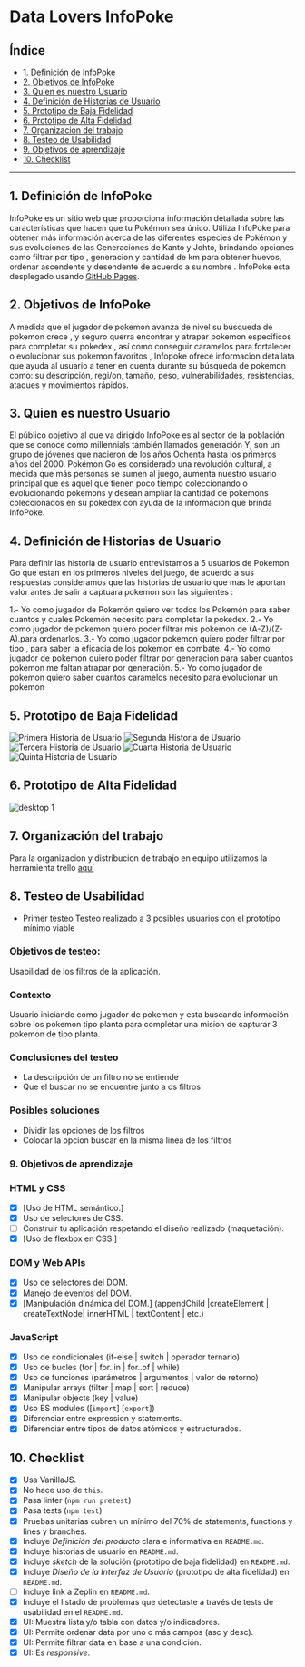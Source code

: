 # Data Lovers InfoPoke

## Índice

- [1. Definición de InfoPoke](#1-definicion-de-InfoPoke)
- [2. Objetivos de InfoPoke](#2-objetivos-de-InfoPoke)
- [3. Quien es nuestro Usuario](#3-quien-es-nuestro-usuario)
- [4. Definición de Historias de Usuario](#4-Historias-de-Usuario)
- [5. Prototipo de Baja Fidelidad](#5-prototipo-de-baja-fidelidad)
- [6. Prototipo de Alta Fidelidad](#6-prototipo-de-alta-fidelidad)
- [7. Organización del trabajo](#7-Organización-del-trabajo)
- [8. Testeo de Usabilidad](#8-Testeo-de-usabilidad)
- [9. Objetivos de aprendizaje](#9-objetivos-de-aprendizaje)
- [10. Checklist](#10-checklist)

---

## 1. Definición de InfoPoke

InfoPoke es un sitio web que proporciona información detallada sobre las características que hacen que tu Pokémon sea único. Utiliza InfoPoke para obtener más información acerca de las diferentes especies de Pokémon y sus evoluciones de las Generaciones de Kanto y Johto, brindando opciones como filtrar por tipo , generacion y cantidad de km para obtener huevos, ordenar ascendente y desendente de acuerdo a su nombre . InfoPoke esta desplegado usando [GitHub Pages](https://github.io/aurelismoreno/LIM013-data-lovers/blob/master/src/index.html).


## 2. Objetivos de InfoPoke

A medida que el jugador de pokemon avanza de nivel su búsqueda de pokemon crece , y seguro querra encontrar y atrapar pokemon específicos para completar su pokedex , así como conseguir caramelos para fortalecer o evolucionar sus pokemon favoritos , Infopoke ofrece informacion detallata que ayuda al usuario a tener en cuenta durante su búsqueda de pokemon como: su descripción, regi/on, tamaño, peso, vulnerabilidades, resistencias, ataques y movimientos rápidos.

## 3. Quien es nuestro Usuario

El público objetivo al que va dirigido InfoPoke es al sector de la población que se conoce como millennials también llamados generación Y, son un grupo de jóvenes que nacieron de los años Ochenta hasta los primeros años del 2000. Pokémon Go es considerado una revolución cultural, a medida que más personas se sumen al juego, aumenta nuestro usuario principal que es aquel que tienen poco tiempo coleccionando o evolucionando pokemons y desean ampliar la cantidad de pokemons coleccionados en su pokedex con ayuda de la información que brinda InfoPoke.

## 4. Definición de Historias de Usuario

Para definir las historia de usuario entrevistamos a 5 usuarios de Pokemon Go que estan en los primeros niveles del juego, de acuerdo a sus respuestas consideramos que las historias de usuario que mas le aportan valor antes de salir a captuara pokemon son las siguientes :

1.- Yo como jugador de Pokemón quiero ver todos los Pokemón para saber cuantos y cuales Pokemón necesito para completar la pokedex.
2.- Yo como jugador de pokemon quiero poder filtrar mis pokemon de (A-Z)/(Z-A).para ordenarlos.
3.- Yo como jugador pokemon quiero poder filtrar por tipo , para saber la eficacia de los pokemon en combate.
4.- Yo como jugador de pokemon quiero poder filtrar por generación para saber cuantos pokemon me faltan atrapar por generación.
5.- Yo como jugador de pokemon quiero saber cuantos caramelos necesito para evolucionar un pokemon

## 5. Prototipo de Baja Fidelidad

![Primera Historia de Usuario](https://github.com/aurelismoreno/LIM013-data-lovers/blob/master/src/img/prototipos-de-baja/primera-historia-de-usuario.jpeg)
![Segunda Historia de Usuario](https://github.com/aurelismoreno/LIM013-data-lovers/blob/master/src/img/prototipos-de-baja/segunda-historia-de-usuario.jpeg)
![Tercera Historia de Usuario](https://github.com/aurelismoreno/LIM013-data-lovers/blob/master/src/img/prototipos-de-baja/tercera-historia-de-usuario.jpeg)
![Cuarta Historia de Usuario](https://github.com/aurelismoreno/LIM013-data-lovers/blob/master/src/img/prototipos-de-baja/cuarta-historia-de-usuario.jpeg)
![Quinta Historia de Usuario](https://github.com/aurelismoreno/LIM013-data-lovers/blob/master/src/img/prototipos-de-baja/quinta-historia-de-usuario.jpeg)

## 6. Prototipo de Alta Fidelidad

![desktop 1](https://github.com/aurelismoreno/LIM013-data-lovers/blob/master/src/img/prototipos-de-alta/primera-historia-usuario-alta.svg) 


## 7. Organización del trabajo

Para la organizacion y distribucion de trabajo en equipo utilizamos la herramienta trello [aquí](https://trello.com/b/xexFDDtJ/infopoke)
## 8. Testeo de Usabilidad

- Primer testeo Testeo realizado a 3 posibles usuarios con el prototipo mínimo viable

### Objetivos de testeo:

Usabilidad de los filtros de la aplicación.

### Contexto

Usuario iniciando como jugador de pokemon y esta buscando información sobre los pokemon tipo planta para completar una mision de capturar 3 pokemon de tipo planta.

### Conclusiones del testeo

- La descripción de un filtro no se entiende 
- Que el buscar no se encuentre junto a os filtros


### Posibles soluciones

- Dividir las opciones de los filtros
- Colocar la opcion buscar en la misma linea de los filtros 


### 9. Objetivos de aprendizaje

### HTML y CSS

- [x] [Uso de HTML semántico.]
- [x] Uso de selectores de CSS.
- [ ] Construir tu aplicación respetando el diseño realizado (maquetación).
- [x] [Uso de flexbox en CSS.]

### DOM y Web APIs

- [x] Uso de selectores del DOM.
- [x] Manejo de eventos del DOM.
- [x] [Manipulación dinámica del DOM.] (appendChild |createElement | createTextNode| innerHTML | textContent | etc.)

### JavaScript

- [x] Uso de condicionales (if-else | switch | operador ternario)
- [x] Uso de bucles (for | for..in | for..of | while)
- [x] Uso de funciones (parámetros | argumentos | valor de retorno)
- [x] Manipular arrays (filter | map | sort | reduce)
- [x] Manipular objects (key | value)
- [x] Uso ES modules ([`import`] [`export`])
- [x] Diferenciar entre expression y statements.
- [x] Diferenciar entre tipos de datos atómicos y estructurados.

## 10. Checklist

- [x] Usa VanillaJS.
- [x] No hace uso de `this`.
- [x] Pasa linter (`npm run pretest`)
- [x] Pasa tests (`npm test`)
- [x] Pruebas unitarias cubren un mínimo del 70% de statements, functions y
      lines y branches.
- [x] Incluye _Definición del producto_ clara e informativa en `README.md`.
- [x] Incluye historias de usuario en `README.md`.
- [x] Incluye _sketch_ de la solución (prototipo de baja fidelidad) en
      `README.md`.
- [x] Incluye _Diseño de la Interfaz de Usuario_ (prototipo de alta fidelidad)
      en `README.md`.
- [ ] Incluye link a Zeplin en `README.md`.
- [x] Incluye el listado de problemas que detectaste a través de tests de
      usabilidad en el `README.md`.
- [x] UI: Muestra lista y/o tabla con datos y/o indicadores.
- [x] UI: Permite ordenar data por uno o más campos (asc y desc).
- [x] UI: Permite filtrar data en base a una condición.
- [x] UI: Es _responsive_.
